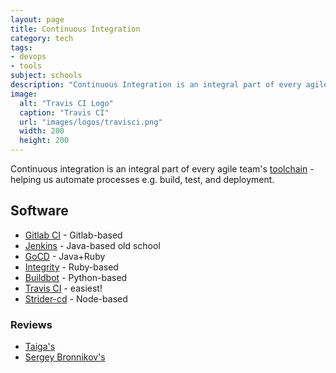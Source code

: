 ```yaml
---
layout: page
title: Continuous Integration
category: tech
tags:
- devops
- tools
subject: schools
description: "Continuous Integration is an integral part of every agile team's toolchain."
image:
  alt: "Travis CI Logo"
  caption: "Travis CI"
  url: "images/logos/travisci.png"
  width: 200
  height: 200
---
```


Continuous integration is an integral part of every agile
team's [toolchain]({{site.baseurl}}tech/toolchain.html) -
helping us automate processes e.g. build, test, and deployment.

Software
-----
* [Gitlab CI](http://docs.gitlab.com/ce/ci/) - Gitlab-based
* [Jenkins](https://jenkins.io/) - Java-based old school
* [GoCD](http://www.go.cd/) - Java+Ruby
* [Integrity](http://integrity.github.io/) - Ruby-based
* [Buildbot](http://buildbot.net/) - Python-based
* [Travis CI](https://travis-ci.org/) - easiest!
* [Strider-cd](http://stridercd.com/) - Node-based

### Reviews

* [Taiga's](https://blog.taiga.io/6-excellent-continuous-integration-tools.html)
* [Sergey Bronnikov's](https://github.com/ligurio/Continuous-Integration-services/blob/master/continuous-integration-services-list.md)
